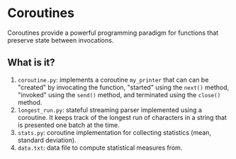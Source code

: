 Coroutines
==========

Coroutines provide a powerful programming paradigm for functions that
preserve state between invocations.

What is it?
-----------
1. `coroutine.py`: implements a coroutine `my_printer` that can can be
    "created" by invocating the function, "started" using the `next()`
    method, "invoked" using the `send()` method, and terminated using
    the `close()` method.
1. `longest_run.py`: stateful streaming parser implemented using a
    coroutine.  It keeps track of the longest run of characters in
    a string that is presented one batch at the time.
1. `stats.py`: coroutine implementation for collecting statistics (mean,
    standard deviation).
1. `data.txt`: data file to compute statistical measures from.
